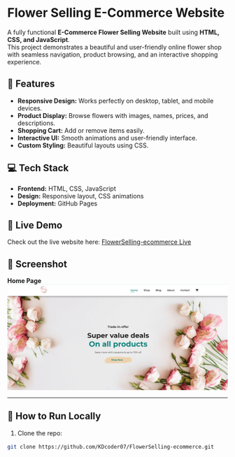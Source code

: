 # Flower Selling E-Commerce Website

A fully functional **E-Commerce Flower Selling Website** built using **HTML, CSS, and JavaScript**.  
This project demonstrates a beautiful and user-friendly online flower shop with seamless navigation, product browsing, and an interactive shopping experience.

## 🌸 Features
- **Responsive Design:** Works perfectly on desktop, tablet, and mobile devices.  
- **Product Display:** Browse flowers with images, names, prices, and descriptions.  
- **Shopping Cart:** Add or remove items easily.  
- **Interactive UI:** Smooth animations and user-friendly interface.  
- **Custom Styling:** Beautiful layouts using CSS.

## 💻 Tech Stack
- **Frontend:** HTML, CSS, JavaScript  
- **Design:** Responsive layout, CSS animations  
- **Deployment:** GitHub Pages

## 🔗 Live Demo
Check out the live website here: [FlowerSelling-ecommerce Live](https://KDcoder07.github.io/FlowerSelling-ecommerce/)

## 📸 Screenshot
**Home Page**  
![Home Page](https://github.com/KDcoder07/FlowerSelling-ecommerce/blob/main/img/Home.png?raw=true)

---

## 🚀 How to Run Locally
1. Clone the repo:  
```bash
git clone https://github.com/KDcoder07/FlowerSelling-ecommerce.git
